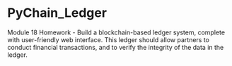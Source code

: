 # PyChain_Ledger
Module 18 Homework - Build a blockchain-based ledger system, complete with user-friendly web interface.  This ledger should allow partners to conduct financial transactions, and to verify the integrity of the data in the ledger.
